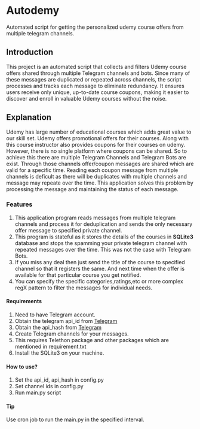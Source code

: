 # Autodemy
Automated script for getting the personalized udemy course offers from multiple telegram channels.

## Introduction
This project is an automated script that collects and filters Udemy course offers shared through multiple Telegram channels and bots. Since many of these messages are duplicated or repeated across channels, the script processes and tracks each message to eliminate redundancy. It ensures users receive only unique, up-to-date course coupons, making it easier to discover and enroll in valuable Udemy courses without the noise.

## Explanation
Udemy has large number of educational courses which adds great value to our skill set. 
Udemy offers promotional offers for their courses. Along with this course instructor also provides coupons for their courses on udemy.
However, there is no single platform where coupons can be shared. So to achieve this there are multiple Telegram Channels and Telegram Bots are exist. 
Through those channels offer/coupon messages are shared which are valid for a specific time. Reading each coupon message from multiple channels is deficult as there will be duplicates with multiple channels and message may repeate over the time.
This application solves this problem by processing the message and maintaining the status of each message. 
 

### Features
1. This application program reads messages from multiple telegram channels and process it for deduplication and sends the only necessary offer message to specified private channel.
2. This program is stateful as it stores the details of the courses in **SQLite3** database and stops the spamming your private telegram channel with repeated messages over the time. This was not the case with Telegram Bots.
3. If you miss any deal then just send the title of the course to specified channel so that it registers the same. And next time when the offer is available for that particular course you get notified.
4. You can specify the specific categories,ratings,etc or more complex regX pattern to filter the messages for individual needs. 


#### Requirements
1. Need to have Telegram account.
2. Obtain the telegram api_id from [Telegram](https://my.telegram.org/auth)
3. Obtain the api_hash from [Telegram](https://my.telegram.org/auth)
4. Create Telegram channels for your messages.
5. This requires Telethon package and other packages which are mentioned in requirement.txt
6. Install the SQLite3 on your machine.

#### How to use?
1. Set the api_id, api_hash in config.py
2. Set channel ids in config.py
3. Run main.py script

#### Tip
Use cron job to run the main.py in the specified interval.
